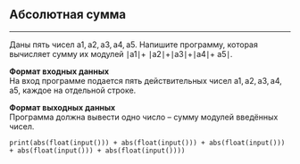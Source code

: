 ## **Абсолютная сумма**
--------------------

Даны пять чисел a1, a2, a3, a4, a5. Напишите программу, которая вычисляет сумму их модулей ∣a1∣+ ∣a2∣+∣a3∣+∣a4∣+ a5​∣.

**Формат входных данных**  
На вход программе подается пять действительных чисел a1, a2, a3, a4, a5, каждое на отдельной строке.

**Формат выходных данных**  
Программа должна вывести одно число – сумму модулей введённых чисел.

```
print(abs(float(input())) + abs(float(input())) + abs(float(input())) + abs(float(input())) + abs(float(input())))

```